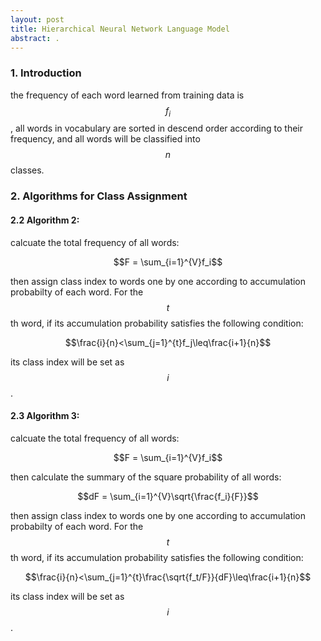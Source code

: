 ```yaml
---
layout: post
title: Hierarchical Neural Network Language Model
abstract: .
---
```



### 1. Introduction

the frequency of each word learned from training data is $$f_i$$, all words in vocabulary are sorted in descend order according to their frequency, and all words will be classified into $$n$$ classes.


### 2. Algorithms for Class Assignment

#### 2.2 Algorithm 2:
calcuate the total frequency of all words:

$$F = \sum_{i=1}^{V}f_i$$

then assign class index to words one by one according to accumulation probabilty of each word. For the $$t$$th word, if its accumulation probability satisfies the following condition:

$$\frac{i}{n}<\sum_{j=1}^{t}f_j\leq\frac{i+1}{n}$$

its class index will be set as $$i$$.

#### 2.3 Algorithm 3:

calcuate the total frequency of all words:

$$F = \sum_{i=1}^{V}f_i$$

then calculate the summary of the square probability of all words:

$$dF = \sum_{i=1}^{V}\sqrt{\frac{f_i}{F}}$$

then assign class index to words one by one according to accumulation probabilty of each word. For the $$t$$th word, if its accumulation probability satisfies the following condition:

$$\frac{i}{n}<\sum_{j=1}^{t}\frac{\sqrt{f_t/F}}{dF}\leq\frac{i+1}{n}$$

its class index will be set as $$i$$.
